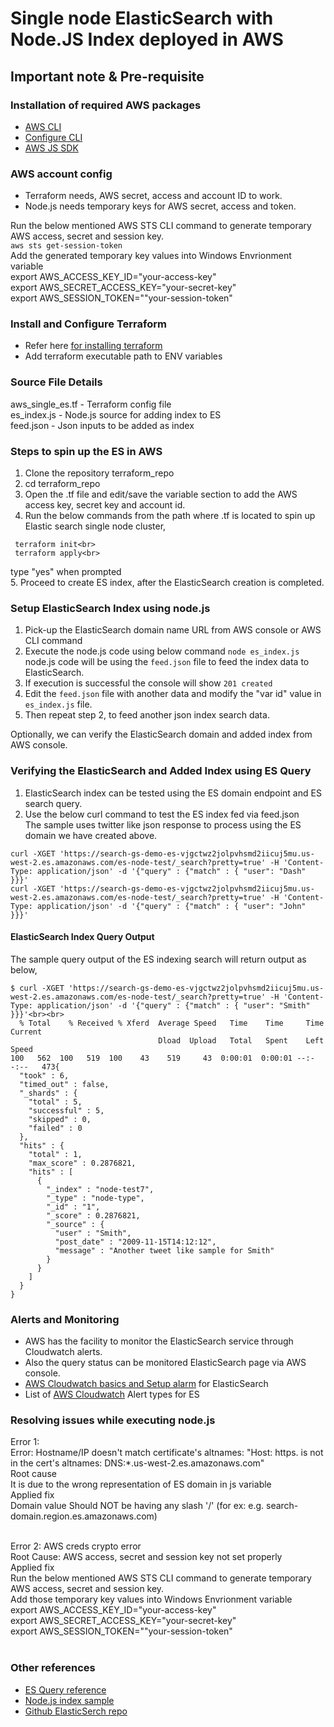 # Single node ElasticSearch with Node.JS Index deployed in AWS
## Important note & Pre-requisite
### Installation of required AWS packages
- [AWS CLI](https://docs.aws.amazon.com/cli/latest/userguide/installing.html)
- [Configure CLI](https://docs.aws.amazon.com/cli/latest/reference/configure/)
- [AWS JS SDK](https://docs.aws.amazon.com/sdk-for-javascript/v2/developer-guide/installing-jssdk.html)

### AWS account config
- Terraform needs, AWS secret, access and account ID to work. <br>
- Node.js needs temporary keys for AWS secret, access and token. <br>

Run the below mentioned AWS STS CLI command to generate temporary AWS access, secret and session key.<br>
`aws sts get-session-token`<br>
Add the generated temporary key values into Windows Envrionment variable<br>
export AWS_ACCESS_KEY_ID="your-access-key"<br>
export AWS_SECRET_ACCESS_KEY="your-secret-key"<br>
export AWS_SESSION_TOKEN=""your-session-token"<br>
 
###  Install and Configure Terraform
- Refer here [for installing terraform](https://www.terraform.io/downloads.html)
- Add terraform executable path to ENV variables

### Source File Details
aws_single_es.tf - Terraform config file<br>
es_index.js - Node.js source for adding index to ES<br>
feed.json - Json inputs to be added as index<br>
 
### Steps to spin up the ES in AWS 
 1. Clone the repository terraform_repo
 2. cd terraform_repo
 3. Open the .tf file and edit/save the variable section to add the AWS access key, secret key and account id.
 4. Run the below commands from the path where .tf is located to spin up Elastic search single node cluster,
```
 terraform init<br>
 terraform apply<br>
 ```
 type "yes" when prompted<br>
 5. Proceed to create ES index, after the ElasticSearch creation is completed.<br>

### Setup ElasticSearch Index using node.js
 1. Pick-up the ElasticSearch domain name URL from AWS console or AWS CLI command
 2. Execute the node.js code using below command
 `node es_index.js`
 node.js code will be using the `feed.json` file to feed the index data to ElasticSearch.
 3. If execution is successful the console will show `201 created`
 4. Edit the `feed.json` file with another data and modify the "var id" value in `es_index.js` file.
 5. Then repeat step 2, to feed another json index search data.
 
 Optionally, we can verify the ElasticSearch domain and added index from AWS console.<br>
 
### Verifying the ElasticSearch and Added Index using ES Query
 1. ElasticSearch index can be tested using the ES domain endpoint and ES search query.<br>
 2. Use the below curl command to test the ES index fed via feed.json<br>
 The sample uses twitter like json response to process using the ES domain we have created above.<br>
 ```
 curl -XGET 'https://search-gs-demo-es-vjgctwz2jolpvhsmd2iicuj5mu.us-west-2.es.amazonaws.com/es-node-test/_search?pretty=true' -H 'Content-Type: application/json' -d '{"query" : {"match" : { "user": "Dash" }}}'
 curl -XGET 'https://search-gs-demo-es-vjgctwz2jolpvhsmd2iicuj5mu.us-west-2.es.amazonaws.com/es-node-test/_search?pretty=true' -H 'Content-Type: application/json' -d '{"query" : {"match" : { "user": "John" }}}'
 ```

#### ElasticSearch Index Query Output 
The sample query output of the ES indexing search will return output as below,
```
$ curl -XGET 'https://search-gs-demo-es-vjgctwz2jolpvhsmd2iicuj5mu.us-west-2.es.amazonaws.com/es-node-test/_search?pretty=true' -H 'Content-Type: application/json' -d '{"query" : {"match" : { "user": "Smith" }}}'<br><br>
  % Total    % Received % Xferd  Average Speed   Time    Time     Time  Current
                                 Dload  Upload   Total   Spent    Left  Speed
100   562  100   519  100    43    519     43  0:00:01  0:00:01 --:--:--   473{
  "took" : 6,
  "timed_out" : false,
  "_shards" : {
    "total" : 5,
    "successful" : 5,
    "skipped" : 0,
    "failed" : 0
  },
  "hits" : {
    "total" : 1,
    "max_score" : 0.2876821,
    "hits" : [
      {
        "_index" : "node-test7",
        "_type" : "node-type",
        "_id" : "1",
        "_score" : 0.2876821,
        "_source" : {
          "user" : "Smith",
          "post_date" : "2009-11-15T14:12:12",
          "message" : "Another tweet like sample for Smith"
        }
      }
    ]
  }
}
```

### Alerts and Monitoring
- AWS has the facility to monitor the ElasticSearch service through Cloudwatch alerts.<br>
- Also the query status can be monitored ElasticSearch page via AWS console.<br>
- <a href="https://aws.amazon.com/blogs/database/get-started-with-amazon-elasticsearch-service-set-cloudwatch-alarms-on-key-metrics/">AWS Cloudwatch basics and Setup alarm</a> for ElasticSearch<br>
- List of <a href="https://docs.aws.amazon.com/elasticsearch-service/latest/developerguide/cloudwatch-alarms.html">AWS Cloudwatch</a> Alert types for ES<br>

 
### Resolving issues while executing node.js
Error 1:<br>
Error: Hostname/IP doesn't match certificate's altnames: "Host: https. is
 not in the cert's altnames: DNS:*.us-west-2.es.amazonaws.com"<br>
Root cause<br>
It is due to the wrong representation of ES domain in js variable<br>
Applied fix<br>
Domain value Should NOT be having any slash '/' (for ex: e.g. search-domain.region.es.amazonaws.com)<br><br>

Error 2: AWS creds crypto error<br>
Root Cause: AWS access, secret and session key not set properly<br>
Applied fix<br>
Run the below mentioned AWS STS CLI command to generate temporary AWS access, secret and session key.<br>
Add those temporary key values into Windows Envrionment variable<br>
export AWS_ACCESS_KEY_ID="your-access-key"<br>
export AWS_SECRET_ACCESS_KEY="your-secret-key"<br>
export AWS_SESSION_TOKEN=""your-session-token"<br><br>
  
### Other references
  - [ES Query reference](https://www.elastic.co/guide/en/elasticsearch/reference/current/full-text-queries.html)
  - <a href="https://docs.aws.amazon.com/elasticsearch-service/latest/developerguide/es-indexing-programmatic.html#es-indexing-programmatic-node">Node.js index sample</a><br>
  - <a href="https://github.com/elastic/elasticsearch"> Github ElasticSerch repo</a><br>
